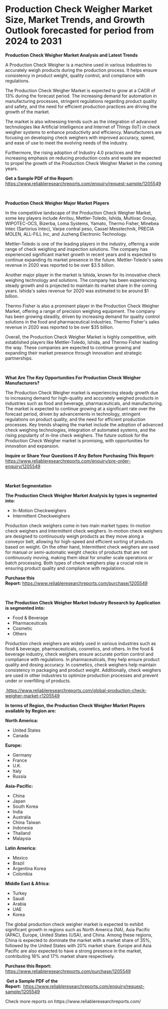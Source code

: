 <p><h1>Production Check Weigher Market Size, Market Trends, and Growth Outlook forecasted for period from 2024 to 2031</h1></p><p><strong>Production Check Weigher Market Analysis and Latest Trends</strong></p>
<p><p>A Production Check Weigher is a machine used in various industries to accurately weigh products during the production process. It helps ensure consistency in product weight, quality control, and compliance with regulations. </p><p>The Production Check Weigher Market is expected to grow at a CAGR of 13% during the forecast period. The increasing demand for automation in manufacturing processes, stringent regulations regarding product quality and safety, and the need for efficient production practices are driving the growth of the market. </p><p>The market is also witnessing trends such as the integration of advanced technologies like Artificial Intelligence and Internet of Things (IoT) in check weigher systems to enhance productivity and efficiency. Manufacturers are focusing on developing check weighers with improved accuracy, speed, and ease of use to meet the evolving needs of the industry. </p><p>Furthermore, the rising adoption of Industry 4.0 practices and the increasing emphasis on reducing production costs and waste are expected to propel the growth of the Production Check Weigher Market in the coming years.</p></p>
<p><strong>Get a Sample PDF of the Report:&nbsp;</strong> <a href="https://www.reliableresearchreports.com/enquiry/request-sample/1205549">https://www.reliableresearchreports.com/enquiry/request-sample/1205549</a></p>
<p>&nbsp;</p>
<p><strong>Production Check Weigher Major Market Players</strong></p>
<p><p>In the competitive landscape of the Production Check Weigher Market, some key players include Anritsu, Mettler-Toledo, Ishida, Multivac Group, WIPOTEC-OCS, Bizerba, Loma Systems, Yamato, Thermo Fisher, Minebea Intec (Sartorius Intec), Varpe contral peso, Cassel Messtechnik, PRECIA MOLEN, ALL-FILL Inc, and Juzheng Electronic Technology.</p><p>Mettler-Toledo is one of the leading players in the industry, offering a wide range of check weighing and inspection solutions. The company has experienced significant market growth in recent years and is expected to continue expanding its market presence in the future. Mettler-Toledo's sales revenue in 2020 was reported to be over $3.5 billion.</p><p>Another major player in the market is Ishida, known for its innovative check weighing technology and solutions. The company has been experiencing steady growth and is projected to maintain its market share in the coming years. Ishida's sales revenue for 2020 was estimated to be around $1 billion.</p><p>Thermo Fisher is also a prominent player in the Production Check Weigher Market, offering a range of precision weighing equipment. The company has been growing steadily, driven by increasing demand for quality control solutions in the food and pharmaceutical industries. Thermo Fisher's sales revenue in 2020 was reported to be over $35 billion.</p><p>Overall, the Production Check Weigher Market is highly competitive, with established players like Mettler-Toledo, Ishida, and Thermo Fisher leading the way. These companies are expected to continue growing and expanding their market presence through innovation and strategic partnerships.</p></p>
<p>&nbsp;</p>
<p><strong>What Are The Key Opportunities For Production Check Weigher Manufacturers?</strong></p>
<p><p>The Production Check Weigher market is experiencing steady growth due to increasing demand for high-quality and accurately weighed products in industries such as food and beverage, pharmaceuticals, and manufacturing. The market is expected to continue growing at a significant rate over the forecast period, driven by advancements in technology, stringent regulations on product quality, and the need for efficient production processes. Key trends shaping the market include the adoption of advanced check weighing technologies, integration of automated systems, and the rising popularity of in-line check weighers. The future outlook for the Production Check Weigher market is promising, with opportunities for innovation and expansion.</p></p>
<p><strong>Inquire or Share Your Questions If Any Before Purchasing This Report:</strong> <a href="https://www.reliableresearchreports.com/enquiry/pre-order-enquiry/1205549">https://www.reliableresearchreports.com/enquiry/pre-order-enquiry/1205549</a></p>
<p>&nbsp;</p>
<p><strong>Market Segmentation</strong></p>
<p><strong>The Production Check Weigher Market Analysis by types is segmented into:</strong></p>
<p><ul><li>In-Motion Checkweighers</li><li>Intermittent Checkweighers</li></ul></p>
<p><p>Production check weighers come in two main market types: In-motion check weighers and Intermittent check weighers. In-motion check weighers are designed to continuously weigh products as they move along a conveyor belt, allowing for high-speed and efficient sorting of products based on weight. On the other hand, Intermittent check weighers are used for manual or semi-automatic weight checks of products that are not continuously moving, making them ideal for smaller scale operations or batch processing. Both types of check weighers play a crucial role in ensuring product quality and compliance with regulations.</p></p>
<p><strong>Purchase this Report:&nbsp;</strong><a href="https://www.reliableresearchreports.com/purchase/1205549">https://www.reliableresearchreports.com/purchase/1205549</a></p>
<p>&nbsp;</p>
<p><strong>The Production Check Weigher Market Industry Research by Application is segmented into:</strong></p>
<p><ul><li>Food & Beverage</li><li>Pharmaceuticals</li><li>Cosmetic</li><li>Others</li></ul></p>
<p><p>Production check weighers are widely used in various industries such as food & beverage, pharmaceuticals, cosmetics, and others. In the food & beverage industry, check weighers ensure accurate portion control and compliance with regulations. In pharmaceuticals, they help ensure product quality and dosing accuracy. In cosmetics, check weighers help maintain consistency in packaging and product weight. Additionally, check weighers are used in other industries to optimize production processes and prevent under or overfilling of products.</p></p>
<p><a href="https://www.reliableresearchreports.com/global-production-check-weigher-market-r1205549">&nbsp;https://www.reliableresearchreports.com/global-production-check-weigher-market-r1205549</a></p>
<p><strong>In terms of Region, the Production Check Weigher Market Players available by Region are:</strong></p>
<p>
    <p> <strong> North America: </strong>
        <ul>
            <li>United States</li>
            <li>Canada</li>
        </ul>
        </p> 
    <p> <strong> Europe: </strong>
        <ul>
            <li>Germany</li>
            <li>France</li>
            <li>U.K.</li>
            <li>Italy</li>
            <li>Russia</li>
        </ul>
        </p> 
    <p> <strong> Asia-Pacific: </strong>
        <ul>
            <li>China</li>
            <li>Japan</li>
            <li>South Korea</li>
            <li>India</li>
            <li>Australia</li>
            <li>China Taiwan</li>
            <li>Indonesia</li>
            <li>Thailand</li>
            <li>Malaysia</li>
        </ul>
        </p> 
    <p> <strong> Latin America: </strong>
        <ul>
            <li>Mexico</li>
            <li>Brazil</li>
            <li>Argentina Korea</li>
            <li>Colombia</li>
        </ul>
        </p> 
    <p> <strong> Middle East & Africa: </strong>
        <ul>
            <li>Turkey</li>
            <li>Saudi</li>
            <li>Arabia</li>
            <li>UAE</li>
            <li>Korea</li>
        </ul>
    </p>
    </p>
<p><p>The global production check weigher market is expected to exhibit significant growth in regions such as North America (NA), Asia Pacific (APAC), Europe, United States (USA), and China. Among these regions, China is expected to dominate the market with a market share of 35%, followed by the United States with 20% market share. Europe and Asia Pacific are also expected to have a strong presence in the market, contributing 18% and 17% market share respectively.</p></p>
<p><strong>Purchase this Report: </strong><a href="https://www.reliableresearchreports.com/purchase/1205549">https://www.reliableresearchreports.com/purchase/1205549</a></p>
<p>&nbsp;<strong>Get a Sample PDF of the Report:&nbsp;&nbsp;</strong><a href="https://www.reliableresearchreports.com/enquiry/request-sample/1205549">https://www.reliableresearchreports.com/enquiry/request-sample/1205549</a></p>
<p><strong></strong></p>
<p>Check more reports on https://www.reliableresearchreports.com/</p>